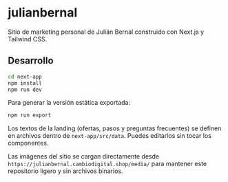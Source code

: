 # julianbernal

Sitio de marketing personal de Julián Bernal construido con Next.js y Tailwind CSS.

## Desarrollo

```bash
cd next-app
npm install
npm run dev
```

Para generar la versión estática exportada:

```bash
npm run export
```

Los textos de la landing (ofertas, pasos y preguntas frecuentes) se definen en
archivos dentro de `next-app/src/data`. Puedes editarlos sin tocar los
componentes.

Las imágenes del sitio se cargan directamente desde
`https://julianbernal.cambiodigital.shop/media/` para mantener este repositorio
ligero y sin archivos binarios.
